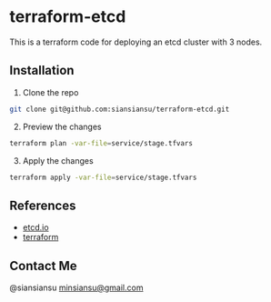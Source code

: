 # terraform-etcd

This is a terraform code for deploying an etcd cluster with 3 nodes.

## Installation

1. Clone the repo
```bash
git clone git@github.com:siansiansu/terraform-etcd.git
```

2. Preview the changes

```bash
terraform plan -var-file=service/stage.tfvars
```

3. Apply the changes

```bash
terraform apply -var-file=service/stage.tfvars
```

## References

- [etcd.io](https://etcd.io)
- [terraform](https://www.terraform.io/)

## Contact Me

@siansiansu <minsiansu@gmail.com>
